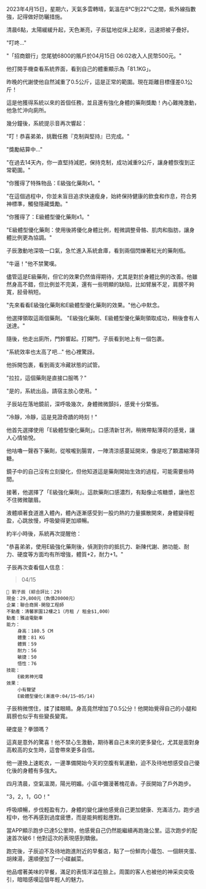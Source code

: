 2023年4月15日，星期六，天氣多雲轉晴，氣溫在8℃到22℃之間，紫外線指數強，記得做好防曬措施。

清晨6點，太陽緩緩升起，天色漸亮，子辰猛地從床上起來，迅速把被子疊好。

"叮咚..."

"「招商銀行」您尾號6800的賬戶於04月15日 06:02收入人民幣500元。"

他打開手機查看系統界面，看到自己的體重顯示為「81.1KG」。

昨晚的代謝使他自然減重了0.5公斤，這是正常的範圍。現在距離目標僅差0.1公斤！

這是他獲得系統以來的首個任務，並且還有強化身體的藥劑獎勵！內心難掩激動，他急忙沖向廁所。

幾分鐘後，系統提示音再次響起：

"叮！恭喜弟弟，挑戰任務『克制與堅持』已完成。"

"獎勵結算中..."

"在過去14天內，你一直堅持減肥，保持克制，成功減重9公斤，讓身體恢復到正常範圍。"

"你獲得了特殊物品：E級強化藥劑x1。"

"在這個過程中，你並未盲目追求快速瘦身，始終保持健康的飲食和作息，符合男神標準，觸發隱藏獎勵。"

"你獲得了：E級體型優化藥劑x1。"

"E級體型優化藥劑：使用後將優化身體比例，輕微調整骨骼、肌肉和脂肪，讓身體比例更為協調。"

子辰激動地深吸一口氣，急忙進入系統倉庫，看到兩個閃爍著紅光的藥劑瓶。

"牛逼！"他不禁驚嘆。

儘管這是E級藥劑，但它的效果仍然值得期待，尤其是對於身體比例的改善。他雖然身高不錯，但比例並不完美，還有一些明顯的缺陷，比如臂展不足，肩膀不夠寬，胫骨稍短。

"先來看看E級強化藥劑和E級體型優化藥劑的效果。"他心中默念。

他選擇領取這兩個藥劑。 "E級強化藥劑、E級體型優化藥劑領取成功，稍後會有人送達。"

隨後，他走出廁所，門鈴響起。打開門，子辰看到地上有一個包裹。

"系統效率也太高了吧..." 他心裡驚訝。

他拆開包裹，看到兩支冷藏狀態的試管。

"拉拉，這個藥劑是直接口服嗎？"

"是的，系統出品，請宿主放心使用。"

子辰站在落地鏡前，深呼吸幾次，身體微微顫抖，感覺十分緊張。

"冷靜，冷靜，這是見證奇蹟的時刻！"

他首先選擇使用「E級體型優化藥劑」。口感清新甘冽，稍微帶點薄荷的感覺，讓人心情愉悅。

他咕嚕一聲吞下藥劑，從喉嚨到腸胃，一陣清涼感蔓延開來，像是吃了顆濃縮薄荷糖。

鏡子中的自己沒有立刻變化，但他知道這是藥劑開始生效的過程，可能需要些時間。

接著，他選擇了「E級強化藥劑」。這款藥劑口感濃烈，有點像止咳糖漿，讓他忍不住微微皺眉。

液體順著食道進入體內，體內逐漸感受到一股灼熱的力量擴散開來，身體變得輕盈，心跳放慢，呼吸變得更加順暢。

約半小時後，系統再次提醒他：

"恭喜弟弟，使用E級強化藥劑後，偵測到你的抵抗力、新陳代謝、肺功能、耐力、硬度等方面均有所增強，體質+2，耐力+1。"

子辰再次查看個人信息：

> 04/15  
```
📰 劉子辰 (綜合評比：29)  
現金：29,800元（負債20000元）  
企業：聯合商貿-開發工程師  
不動產：清馨家園12樓之1（月租 / 租金$1,000）  
動產：雅迪電動車  
能力：  
    身高：180.5 CM  
    體重：81 KG  
    體質：59  
    耐力：56  
    敏捷：50  
    悟性：76  
技能：  
    E級男神光環  
效果：
    小有聲望  
    E級體型優化(漸進中:04/15~05/14)  
```

子辰稍微愣住，揉了揉眼睛。身高竟然增加了0.5公分！他開始覺得自己的小腿和肩膀也似乎有些變長變寬。

硬度是？拳頭嗎？

這真是意外的驚喜！他不禁心生激動，期待著自己未來的更多變化，尤其是面對身高較高的女生時，這會帶來更多自信。

他一邊換上速乾衣，一邊準備開始今天的空腹有氧運動，迫不及待地想感受自己優化後的身體有多強大。

四月清晨，空氣溫潤，陽光明媚。小區中彌漫著槐花香。子辰開始了戶外跑步。

"3，2，1，GO！"

呼吸順暢，步伐輕盈有力，身體的變化讓他感覺自己更加健康、充滿活力。跑步過程中，他不再感到過度疲憊，而是能夠輕鬆應對。

當APP顯示跑步已達5公里時，他感覺自己仍然能繼續再跑幾公里。這次跑步的配速首次破6！他對這次的表現感到驕傲。

跑完後，子辰迫不及待地跑進附近的早餐店，點了一份鮮肉小籠包、一個餅夾蛋、胡辣湯，還順便加了一小碟鹹菜。

他品嚐著美味的早餐，滿足的表情洋溢在臉上。周圍的客人也被他的神采奕奕吸引，暗暗感嘆這個年輕人的魅力。

